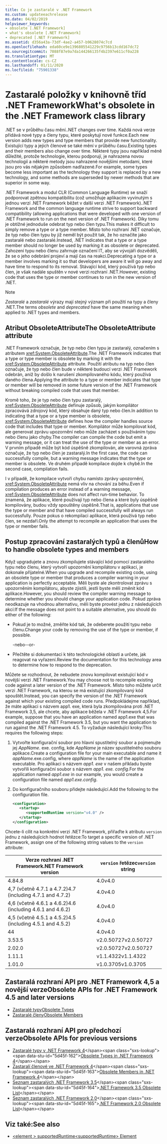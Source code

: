 ```yaml
---
title: Co je zastaralé v .NET Framework
ms.custom: updateeachrelease
ms.date: 04/02/2019
helpviewer_keywords:
- obsolete [.NET Framework]
- what's obsolete [.NET Framework]
- deprecated [.NET Framework]
ms.assetid: d356a43a-73df-4ae2-a457-b9628074c7cd
ms.openlocfilehash: eda60ce9e1396805541229c9756b13cdd167dc72
ms.sourcegitcommit: 7088f87e9a7da144266135f4b2397e611cf0a228
ms.translationtype: MT
ms.contentlocale: cs-CZ
ms.lasthandoff: 01/11/2020
ms.locfileid: "75901338"
---
```

# <a name="whats-obsolete-in-the-net-framework-class-library"></a><span data-ttu-id="5d45f-102">Zastaralé položky v knihovně tříd .NET Framework</span><span class="sxs-lookup"><span data-stu-id="5d45f-102">What's obsolete in the .NET Framework class library</span></span>

<span data-ttu-id="5d45f-103">.NET se v průběhu času mění.</span><span class="sxs-lookup"><span data-stu-id="5d45f-103">.NET changes over time.</span></span> <span data-ttu-id="5d45f-104">Každá nová verze přidává nové typy a členy typu, které poskytují nové funkce.</span><span class="sxs-lookup"><span data-stu-id="5d45f-104">Each new version adds new types and type members that provide new functionality.</span></span> <span data-ttu-id="5d45f-105">Existující typy a jejich členové se také mění v průběhu času.</span><span class="sxs-lookup"><span data-stu-id="5d45f-105">Existing types and their members also change over time.</span></span> <span data-ttu-id="5d45f-106">Některé typy jsou například méně důležité, protože technologie, kterou podporují, je nahrazena novou technologií a některé metody jsou nahrazené novějšími metodami, které jsou pro vás nějakým způsobem nadřazené.</span><span class="sxs-lookup"><span data-stu-id="5d45f-106">For example, some types become less important as the technology they support is replaced by a new technology, and some methods are superseded by newer methods that are superior in some way.</span></span>

<span data-ttu-id="5d45f-107">.NET Framework a modul CLR (Common Language Runtime) se snaží podporovat zpětnou kompatibilitu (což umožňuje aplikacím vyvinutým s jednou verzí .NET Framework běžet v další verzi .NET Framework).</span><span class="sxs-lookup"><span data-stu-id="5d45f-107">.NET Framework and the common language runtime strive to support backward compatibility (allowing applications that were developed with one version of .NET Framework to run on the next version of .NET Framework).</span></span> <span data-ttu-id="5d45f-108">Díky tomu je obtížné jednoduše odebrat typ nebo člen typu.</span><span class="sxs-lookup"><span data-stu-id="5d45f-108">This makes it difficult to simply remove a type or a type member.</span></span> <span data-ttu-id="5d45f-109">Místo toho rozhraní .NET označuje, že typ nebo člen typu by již neměl být použit tak, že ho označíte jako zastaralé nebo zastaralé.</span><span class="sxs-lookup"><span data-stu-id="5d45f-109">Instead, .NET indicates that a type or a type member should no longer be used by marking it as obsolete or deprecated.</span></span> <span data-ttu-id="5d45f-110">Zahození typu nebo členu zahrnuje označení IT, aby se vývojáři dozvěděli, že se o jeho odebrání projeví a mají čas na reakci.</span><span class="sxs-lookup"><span data-stu-id="5d45f-110">Deprecating a type or a member involves marking it so that developers are aware it will go away and have time to respond to its removal.</span></span> <span data-ttu-id="5d45f-111">Stávající kód, který používá typ nebo člen, je však nadále spuštěn v nové verzi rozhraní .NET.</span><span class="sxs-lookup"><span data-stu-id="5d45f-111">However, existing code that uses the type or member continues to run in the new version of .NET.</span></span>

> [!NOTE]
> <span data-ttu-id="5d45f-112">*Zastaralé* a *zastaralé* výrazy mají stejný význam při použití na typy a členy .NET.</span><span class="sxs-lookup"><span data-stu-id="5d45f-112">The terms *obsolete* and *deprecated* have the same meaning when applied to .NET types and members.</span></span>

## <a name="the-obsoleteattribute-attribute"></a><span data-ttu-id="5d45f-113">Atribut ObsoleteAttribute</span><span class="sxs-lookup"><span data-stu-id="5d45f-113">The ObsoleteAttribute attribute</span></span>

<span data-ttu-id="5d45f-114">.NET Framework označuje, že typ nebo člen typu je zastaralý, označením s atributem <xref:System.ObsoleteAttribute>.</span><span class="sxs-lookup"><span data-stu-id="5d45f-114">The .NET Framework indicates that a type or type member is obsolete by marking it with the <xref:System.ObsoleteAttribute> attribute.</span></span> <span data-ttu-id="5d45f-115">Použití atributu na typ nebo člen označuje, že typ nebo člen bude v některé budoucí verzi .NET Framework odebrán, aniž by došlo k narušení zkompilovaného kódu, který používá daného člena.</span><span class="sxs-lookup"><span data-stu-id="5d45f-115">Applying the attribute to a type or member indicates that type or member will be removed in some future version of the .NET Framework without breaking compiled code that uses that member.</span></span>

<span data-ttu-id="5d45f-116">Kromě toho, že je typ nebo člen typu zastaralý, <xref:System.ObsoleteAttribute> definuje způsob, jakým kompilátor zpracovává zdrojový kód, který obsahuje daný typ nebo člen.</span><span class="sxs-lookup"><span data-stu-id="5d45f-116">In addition to indicating that a type or a type member is obsolete, <xref:System.ObsoleteAttribute> defines how the compiler handles source code that includes that type or member.</span></span> <span data-ttu-id="5d45f-117">Kompilátor může kompilovat kód, ale generovat zprávu upozornění nebo může zacházet s používáním typu nebo členu jako chyby.</span><span class="sxs-lookup"><span data-stu-id="5d45f-117">The compiler can compile the code but emit a warning message, or it can treat the use of the type or member as an error.</span></span> <span data-ttu-id="5d45f-118">V prvním případě může být kód úspěšně zkompilován, ale varovná zpráva označuje, že typ nebo člen je zastaralý.</span><span class="sxs-lookup"><span data-stu-id="5d45f-118">In the first case, the code can successfully compile, but a warning message indicates that the type or member is obsolete.</span></span> <span data-ttu-id="5d45f-119">Ve druhém případě kompilace dojde k chybě.</span><span class="sxs-lookup"><span data-stu-id="5d45f-119">In the second case, compilation fails.</span></span>

<span data-ttu-id="5d45f-120">I v případě, že kompilace vytvoří chybu namísto zprávy upozornění, <xref:System.ObsoleteAttribute> nemá vliv na chování za běhu.</span><span class="sxs-lookup"><span data-stu-id="5d45f-120">Even if compilation produces an error instead of a warning message, <xref:System.ObsoleteAttribute> does not affect run-time behavior.</span></span> <span data-ttu-id="5d45f-121">To znamená, že aplikace, které používají typ nebo člena a které byly úspěšně kompilovány, budou vždy spouštěny úspěšně.</span><span class="sxs-lookup"><span data-stu-id="5d45f-121">That is, applications that use the type or member and that have compiled successfully will always run successfully.</span></span> <span data-ttu-id="5d45f-122">Pouze pokus o rekompilaci aplikace, která používá typ nebo člen, se nezdaří.</span><span class="sxs-lookup"><span data-stu-id="5d45f-122">Only the attempt to recompile an application that uses the type or member fails.</span></span>

## <a name="how-to-handle-obsolete-types-and-members"></a><span data-ttu-id="5d45f-123">Postup zpracování zastaralých typů a členů</span><span class="sxs-lookup"><span data-stu-id="5d45f-123">How to handle obsolete types and members</span></span>

<span data-ttu-id="5d45f-124">Když upgradujete a znovu zkompilujete stávající kód pomocí zastaralého typu nebo členu, který vytvoří upozornění kompilátoru v aplikaci, je dokonale přijatelné.</span><span class="sxs-lookup"><span data-stu-id="5d45f-124">When you upgrade and recompile existing code, using an obsolete type or member that produces a compiler warning in your application is perfectly acceptable.</span></span> <span data-ttu-id="5d45f-125">Měli byste ale zkontrolovat zprávu s upozorněním kompilátoru, abyste zjistili, jestli byste měli změnit kód aplikace.</span><span class="sxs-lookup"><span data-stu-id="5d45f-125">However, you should review the compiler warning message to determine whether you should change your application code.</span></span> <span data-ttu-id="5d45f-126">Pokud zpráva neodkazuje na vhodnou alternativu, měli byste provést jednu z následujících akcí:</span><span class="sxs-lookup"><span data-stu-id="5d45f-126">If the message does not point to a suitable alternative, you should do either of the following:</span></span>

- <span data-ttu-id="5d45f-127">Pokud je to možné, změňte kód tak, že odeberete použití typu nebo členu.</span><span class="sxs-lookup"><span data-stu-id="5d45f-127">Change your code by removing the use of the type or member, if possible.</span></span>

     <span data-ttu-id="5d45f-128">-nebo-</span><span class="sxs-lookup"><span data-stu-id="5d45f-128">-or-</span></span>

- <span data-ttu-id="5d45f-129">Přečtěte si dokumentaci k této technologické oblasti a určete, jak reagovat na vyřazení.</span><span class="sxs-lookup"><span data-stu-id="5d45f-129">Review the documentation for this technology area to determine how to respond to the deprecation.</span></span>

<span data-ttu-id="5d45f-130">Můžete se rozhodnout, že nebudete znovu kompilovat existující kód v novější verzi .NET Framework.</span><span class="sxs-lookup"><span data-stu-id="5d45f-130">You may choose not to recompile existing code against a later version of the .NET Framework.</span></span> <span data-ttu-id="5d45f-131">Místo toho můžete určit verzi .NET Framework, na kterou se má existující zkompilovaný kód spouštět.</span><span class="sxs-lookup"><span data-stu-id="5d45f-131">Instead, you can specify the version of the .NET Framework against which your existing compiled code runs.</span></span> <span data-ttu-id="5d45f-132">Předpokládejme například, že máte aplikaci s názvem app1. exe, která byla zkompilována proti .NET Framework 3,5, ale chcete, aby aplikace běžela v .NET Framework 4,5.</span><span class="sxs-lookup"><span data-stu-id="5d45f-132">For example, suppose that you have an application named app1.exe that was compiled against the .NET Framework 3.5, but you want the application to run against the .NET Framework 4.5.</span></span> <span data-ttu-id="5d45f-133">To vyžaduje následující kroky:</span><span class="sxs-lookup"><span data-stu-id="5d45f-133">This requires the following steps:</span></span>

1. <span data-ttu-id="5d45f-134">Vytvořte konfigurační soubor pro hlavní spustitelný soubor a pojmenujte jej *AppName*. exe. config, kde *AppName* je název spustitelného souboru aplikace.</span><span class="sxs-lookup"><span data-stu-id="5d45f-134">Create a configuration file for your main executable and name it *appName*.exe.config, where *appName* is the name of the application executable.</span></span> <span data-ttu-id="5d45f-135">Pro aplikaci s názvem *app1. exe* v našem příkladu byste vytvořili konfigurační soubor s názvem *app1. exe. config*.</span><span class="sxs-lookup"><span data-stu-id="5d45f-135">For the application named *app1.exe* in our example, you would create a configuration file named *app1.exe.config*.</span></span>

2. <span data-ttu-id="5d45f-136">Do konfiguračního souboru přidejte následující.</span><span class="sxs-lookup"><span data-stu-id="5d45f-136">Add the following to the configuration file.</span></span>

    ```xml
    <configuration>
       <startup> 
          <supportedRuntime version="v4.0" />
       </startup>
    </configuration>
    ```

<span data-ttu-id="5d45f-137">Chcete-li cílit na konkrétní verzi .NET Framework, přiřaďte k atributu `version` jednu z následujících hodnot řetězce:</span><span class="sxs-lookup"><span data-stu-id="5d45f-137">To target a specific version of .NET Framework, assign one of the following string values to the `version` attribute:</span></span>

|<span data-ttu-id="5d45f-138">Verze rozhraní .NET Framework</span><span class="sxs-lookup"><span data-stu-id="5d45f-138">.NET Framework version</span></span>|<span data-ttu-id="5d45f-139">`version` řetězec</span><span class="sxs-lookup"><span data-stu-id="5d45f-139">`version` string</span></span>|
|-|-|
|<span data-ttu-id="5d45f-140">4.8</span><span class="sxs-lookup"><span data-stu-id="5d45f-140">4.8</span></span>|<span data-ttu-id="5d45f-141">4\.0</span><span class="sxs-lookup"><span data-stu-id="5d45f-141">v4.0</span></span>|
|<span data-ttu-id="5d45f-142">4,7 (včetně 4.7.1 a 4.7.2)</span><span class="sxs-lookup"><span data-stu-id="5d45f-142">4.7 (including 4.7.1 and 4.7.2)</span></span>|<span data-ttu-id="5d45f-143">4\.0</span><span class="sxs-lookup"><span data-stu-id="5d45f-143">v4.0</span></span>|
|<span data-ttu-id="5d45f-144">4,6 (včetně 4.6.1 a 4.6.2)</span><span class="sxs-lookup"><span data-stu-id="5d45f-144">4.6 (including 4.6.1 and 4.6.2)</span></span>|<span data-ttu-id="5d45f-145">4\.0</span><span class="sxs-lookup"><span data-stu-id="5d45f-145">v4.0</span></span>|
|<span data-ttu-id="5d45f-146">4,5 (včetně 4.5.1 a 4.5.2)</span><span class="sxs-lookup"><span data-stu-id="5d45f-146">4.5 (including 4.5.1 and 4.5.2)</span></span>|<span data-ttu-id="5d45f-147">4\.0</span><span class="sxs-lookup"><span data-stu-id="5d45f-147">v4.0</span></span>|
|<span data-ttu-id="5d45f-148">4</span><span class="sxs-lookup"><span data-stu-id="5d45f-148">4</span></span>|<span data-ttu-id="5d45f-149">4\.0</span><span class="sxs-lookup"><span data-stu-id="5d45f-149">v4.0</span></span>|
|<span data-ttu-id="5d45f-150">3.5</span><span class="sxs-lookup"><span data-stu-id="5d45f-150">3.5</span></span>|<span data-ttu-id="5d45f-151">v2.0.50727</span><span class="sxs-lookup"><span data-stu-id="5d45f-151">v2.0.50727</span></span>|
|<span data-ttu-id="5d45f-152">2.0</span><span class="sxs-lookup"><span data-stu-id="5d45f-152">2.0</span></span>|<span data-ttu-id="5d45f-153">v2.0.50727</span><span class="sxs-lookup"><span data-stu-id="5d45f-153">v2.0.50727</span></span>|
|<span data-ttu-id="5d45f-154">1.1</span><span class="sxs-lookup"><span data-stu-id="5d45f-154">1.1</span></span>|<span data-ttu-id="5d45f-155">v1.1.4322</span><span class="sxs-lookup"><span data-stu-id="5d45f-155">v1.1.4322</span></span>|
|<span data-ttu-id="5d45f-156">1.0</span><span class="sxs-lookup"><span data-stu-id="5d45f-156">1.0</span></span>|<span data-ttu-id="5d45f-157">v1.0.3705</span><span class="sxs-lookup"><span data-stu-id="5d45f-157">v1.0.3705</span></span>|

## <a name="obsolete-apis-for-net-framework-45-and-later-versions"></a><span data-ttu-id="5d45f-158">Zastaralá rozhraní API pro .NET Framework 4,5 a novější verze</span><span class="sxs-lookup"><span data-stu-id="5d45f-158">Obsolete APIs for .NET Framework 4.5 and later versions</span></span>

- [<span data-ttu-id="5d45f-159">Zastaralé typy</span><span class="sxs-lookup"><span data-stu-id="5d45f-159">Obsolete Types</span></span>](obsolete-types.md)
- [<span data-ttu-id="5d45f-160">Zastaralé členy</span><span class="sxs-lookup"><span data-stu-id="5d45f-160">Obsolete Members</span></span>](obsolete-members.md)

## <a name="obsolete-apis-for-previous-versions"></a><span data-ttu-id="5d45f-161">Zastaralá rozhraní API pro předchozí verze</span><span class="sxs-lookup"><span data-stu-id="5d45f-161">Obsolete APIs for previous versions</span></span>

- <span data-ttu-id="5d45f-162">[Zastaralé typy v .NET Framework 4](https://docs.microsoft.com/previous-versions/dotnet/netframework-4.0/ee461503(v=vs.100))</span><span class="sxs-lookup"><span data-stu-id="5d45f-162">[Obsolete Types in .NET Framework 4](https://docs.microsoft.com/previous-versions/dotnet/netframework-4.0/ee461503(v=vs.100))</span></span>
- <span data-ttu-id="5d45f-163">[Zastaralí členové ve .NET Framework 4](https://docs.microsoft.com/previous-versions/dotnet/netframework-4.0/ee471421(v=vs.100))</span><span class="sxs-lookup"><span data-stu-id="5d45f-163">[Obsolete Members in .NET Framework 4](https://docs.microsoft.com/previous-versions/dotnet/netframework-4.0/ee471421(v=vs.100))</span></span>
- <span data-ttu-id="5d45f-164">[Seznam zastaralých .NET Framework 3,5](https://docs.microsoft.com/previous-versions/cc835481(v=msdn.10))</span><span class="sxs-lookup"><span data-stu-id="5d45f-164">[.NET Framework 3.5 Obsolete List](https://docs.microsoft.com/previous-versions/cc835481(v=msdn.10))</span></span>
- <span data-ttu-id="5d45f-165">[Seznam zastaralých .NET Framework 2,0](https://docs.microsoft.com/previous-versions/aa497286(v=msdn.10))</span><span class="sxs-lookup"><span data-stu-id="5d45f-165">[.NET Framework 2.0 Obsolete List](https://docs.microsoft.com/previous-versions/aa497286(v=msdn.10))</span></span>

## <a name="see-also"></a><span data-ttu-id="5d45f-166">Viz také:</span><span class="sxs-lookup"><span data-stu-id="5d45f-166">See also</span></span>

- [<span data-ttu-id="5d45f-167">\<element > supportedRuntime</span><span class="sxs-lookup"><span data-stu-id="5d45f-167">\<supportedRuntime> Element</span></span>](../configure-apps/file-schema/startup/supportedruntime-element.md)

